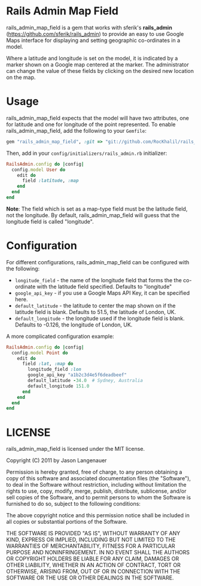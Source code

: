 Rails Admin Map Field
=====================

rails_admin_map_field is a gem that works with sferik's **rails_admin** (https://github.com/sferik/rails_admin) to provide an easy to use Google Maps interface for displaying and setting geographic co-ordinates in a model.

Where a latitude and longitude is set on the model, it is indicated by a marker shown on a Google map centered at the marker. The administrator can change the value of these fields by clicking on the desired new location on the map.

Usage
=====

rails_admin_map_field expects that the model will have two attributes, one for latitude and one for longitude of the point represented. To enable rails_admin_map_field, add the following to your `Gemfile`:

```ruby
gem "rails_admin_map_field", :git => "git://github.com/RocKhalil/rails_admin_map_field.git"
```

Then, add in your `config/initializers/rails_admin.rb` initializer:

```ruby
RailsAdmin.config do |config|
  config.model User do
    edit do
      field :latitude, :map
    end
  end
end
```

**Note**: The field which is set as a map-type field must be the latitude field, not the longitude. By default, rails_admin_map_field will guess that the longitude field is called "longitude".

Configuration
=============

For different configurations, rails_admin_map_field can be configured with the following:

- `longitude_field` - the name of the longitude field that forms the the co-ordinate with the latitude field specified. Defaults to "longitude"
- `google_api_key` - if you use a Google Maps API Key, it can be specified here.
- `default_latitude` - the latitude to center the map shown on if the latitude field is blank. Defaults to 51.5, the latitude of London, UK.
- `default_longitude` - the longitude used if the longitude field is blank. Defaults to -0.126, the longitude of London, UK.

A more complicated configuration example:

```ruby
RailsAdmin.config do |config|
  config.model Point do
    edit do
      field :lat, :map do
        longitude_field :lon
        google_api_key "a1b2c3d4e5f6deadbeef"
        default_latitude -34.0  # Sydney, Australia
        default_longitude 151.0
      end
    end
  end
end
```

LICENSE
=======
rails_admin_map_field is licensed under the MIT license.

Copyright (C) 2011 by Jason Langenauer

Permission is hereby granted, free of charge, to any person obtaining a copy
of this software and associated documentation files (the "Software"), to deal
in the Software without restriction, including without limitation the rights
to use, copy, modify, merge, publish, distribute, sublicense, and/or sell
copies of the Software, and to permit persons to whom the Software is
furnished to do so, subject to the following conditions:

The above copyright notice and this permission notice shall be included in
all copies or substantial portions of the Software.

THE SOFTWARE IS PROVIDED "AS IS", WITHOUT WARRANTY OF ANY KIND, EXPRESS OR
IMPLIED, INCLUDING BUT NOT LIMITED TO THE WARRANTIES OF MERCHANTABILITY,
FITNESS FOR A PARTICULAR PURPOSE AND NONINFRINGEMENT. IN NO EVENT SHALL THE
AUTHORS OR COPYRIGHT HOLDERS BE LIABLE FOR ANY CLAIM, DAMAGES OR OTHER
LIABILITY, WHETHER IN AN ACTION OF CONTRACT, TORT OR OTHERWISE, ARISING FROM,
OUT OF OR IN CONNECTION WITH THE SOFTWARE OR THE USE OR OTHER DEALINGS IN
THE SOFTWARE.
